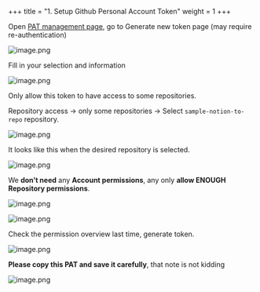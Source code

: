 +++
title = "1. Setup Github Personal Account Token"
weight = 1
+++


Open [PAT management page](https://github.com/settings/tokens?type=beta), go to Generate new token page (may require re-authentication)


![image.png](/images/003-iii-level-2-notion-to-github-repo/13-129532-image.png)


Fill in your selection and information


![image.png](/images/003-iii-level-2-notion-to-github-repo/13-683121-image.png)


Only allow this token to have access to some repositories.


Repository access → only some repositories → Select `sample-notion-to-repo` repository.


![image.png](/images/003-iii-level-2-notion-to-github-repo/13-259823-image.png)


It looks like this when the desired repository is selected.


![image.png](/images/003-iii-level-2-notion-to-github-repo/13-492529-image.png)


We **don’t need** any **Account permissions**, any only **allow ENOUGH** **Repository permissions**.


![image.png](/images/003-iii-level-2-notion-to-github-repo/13-727013-image.png)


![image.png](/images/003-iii-level-2-notion-to-github-repo/13-110197-image.png)


Check the permission overview last time, generate token.


![image.png](/images/003-iii-level-2-notion-to-github-repo/13-911120-image.png)


**Please copy this PAT and save it carefully**, that note is not kidding


![image.png](/images/003-iii-level-2-notion-to-github-repo/13-122506-image.png)


